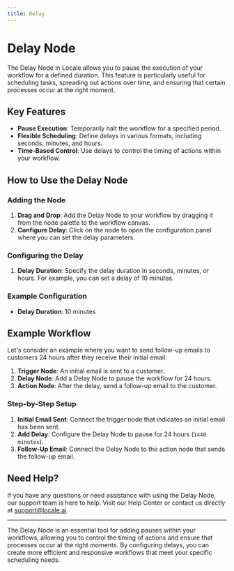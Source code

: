 ```yaml
---
title: Delay
---
```


# Delay Node

The Delay Node in Locale allows you to pause the execution of your workflow for a defined duration. This feature is particularly useful for scheduling tasks, spreading out actions over time, and ensuring that certain processes occur at the right moment.

## Key Features

- **Pause Execution**: Temporarily halt the workflow for a specified period.
- **Flexible Scheduling**: Define delays in various formats, including seconds, minutes, and hours.
- **Time-Based Control**: Use delays to control the timing of actions within your workflow.

## How to Use the Delay Node

### Adding the Node

1. **Drag and Drop**: Add the Delay Node to your workflow by dragging it from the node palette to the workflow canvas.
2. **Configure Delay**: Click on the node to open the configuration panel where you can set the delay parameters.

### Configuring the Delay

1. **Delay Duration**: Specify the delay duration in seconds, minutes, or hours. For example, you can set a delay of 10 minutes.

### Example Configuration

- **Delay Duration**: 10 minutes

## Example Workflow

Let's consider an example where you want to send follow-up emails to customers 24 hours after they receive their initial email:

1. **Trigger Node**: An initial email is sent to a customer.
2. **Delay Node**: Add a Delay Node to pause the workflow for 24 hours.
3. **Action Node**: After the delay, send a follow-up email to the customer.

### Step-by-Step Setup

1. **Initial Email Sent**: Connect the trigger node that indicates an initial email has been sent.
2. **Add Delay**: Configure the Delay Node to pause for 24 hours (`1440 minutes`).
3. **Follow-Up Email**: Connect the Delay Node to the action node that sends the follow-up email.

## Need Help?

If you have any questions or need assistance with using the Delay Node, our support team is here to help. Visit our Help Center or contact us directly at support@locale.ai.

---

The Delay Node is an essential tool for adding pauses within your workflows, allowing you to control the timing of actions and ensure that processes occur at the right moments. By configuring delays, you can create more efficient and responsive workflows that meet your specific scheduling needs.